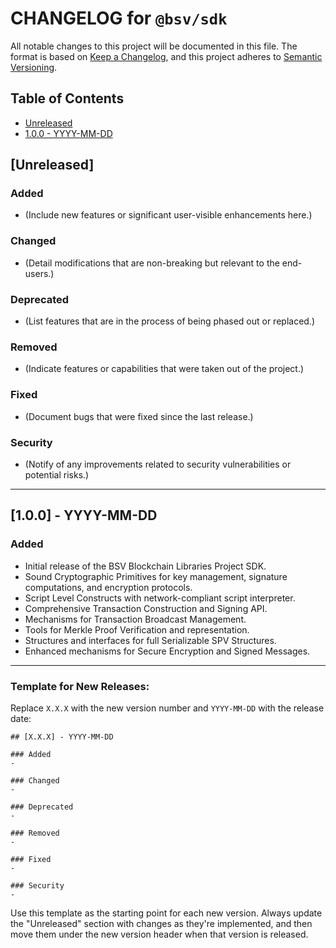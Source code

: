 # CHANGELOG for `@bsv/sdk`

All notable changes to this project will be documented in this file. The format is based on [Keep a Changelog](https://keepachangelog.com/en/1.0.0/), and this project adheres to [Semantic Versioning](https://semver.org/spec/v2.0.0.html).

## Table of Contents

- [Unreleased](#unreleased)
- [1.0.0 - YYYY-MM-DD](#100---yyyy-mm-dd)

## [Unreleased]

### Added
- (Include new features or significant user-visible enhancements here.)

### Changed
- (Detail modifications that are non-breaking but relevant to the end-users.)

### Deprecated
- (List features that are in the process of being phased out or replaced.)

### Removed
- (Indicate features or capabilities that were taken out of the project.)

### Fixed
- (Document bugs that were fixed since the last release.)

### Security
- (Notify of any improvements related to security vulnerabilities or potential risks.)

---

## [1.0.0] - YYYY-MM-DD

### Added
- Initial release of the BSV Blockchain Libraries Project SDK.
- Sound Cryptographic Primitives for key management, signature computations, and encryption protocols.
- Script Level Constructs with network-compliant script interpreter.
- Comprehensive Transaction Construction and Signing API.
- Mechanisms for Transaction Broadcast Management.
- Tools for Merkle Proof Verification and representation.
- Structures and interfaces for full Serializable SPV Structures.
- Enhanced mechanisms for Secure Encryption and Signed Messages.

---

### Template for New Releases:

Replace `X.X.X` with the new version number and `YYYY-MM-DD` with the release date:

```
## [X.X.X] - YYYY-MM-DD

### Added
- 

### Changed
- 

### Deprecated
- 

### Removed
- 

### Fixed
- 

### Security
- 
```

Use this template as the starting point for each new version. Always update the "Unreleased" section with changes as they're implemented, and then move them under the new version header when that version is released.
